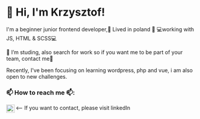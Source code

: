 # 👋 Hi, I'm Krzysztof! 
I'm a beginner junior frontend developer,🏡 Lived in poland 🏡 💻working with JS, HTML & SCSS💻

🌱 I’m studing, also search for work so if you want me to be part of your team, contact me🌱

Recently, I've been focusing on learning wordpress, php and vue, i am also open to new challenges.

### 📫 How to reach me 📫:
<-- If you want to contact, please visit linkedIn
[<img align="left" alt="Krzysztof Pawlak LinkedIn" width="22px" src="https://cdn.jsdelivr.net/npm/simple-icons@v3/icons/linkedin.svg" />][linkedin]

[linkedin]: https://www.linkedin.com/in/krzysztofpawlak/
